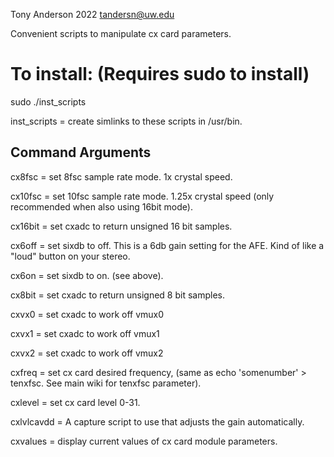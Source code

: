 Tony Anderson 2022
tandersn@uw.edu

Convenient scripts to manipulate cx card parameters.

# To install: (Requires sudo to install)

sudo ./inst_scripts

inst_scripts = create simlinks to these scripts in /usr/bin.

## Command Arguments

cx8fsc = set 8fsc sample rate mode.  1x crystal speed.

cx10fsc = set 10fsc sample rate mode. 1.25x crystal speed (only recommended when also using 16bit mode).

cx16bit = set cxadc to return unsigned 16 bit samples.

cx6off = set sixdb to off. This is a 6db gain setting for the AFE. Kind of like a "loud" button on your stereo.

cx6on = set sixdb to on.  (see above).

cx8bit = set cxadc to return unsigned 8 bit samples.

cxvx0 = set cxadc to work off vmux0

cxvx1 = set cxadc to work off vmux1

cxvx2 = set cxadc to work off vmux2

cxfreq = set cx card desired frequency, (same as echo 'somenumber' > tenxfsc. See main wiki for tenxfsc parameter).

cxlevel = set cx card level 0-31.

cxlvlcavdd = A capture script to use that adjusts the gain automatically.

cxvalues = display current values of cx card module parameters.


